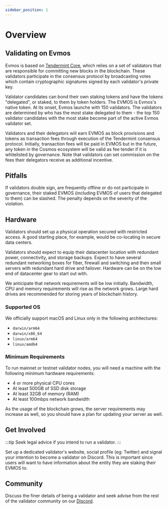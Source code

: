 ```yaml
---
sidebar_position: 1
---
```

# Overview

## Validating on Evmos

Evmos is based on [Tendermint Core](https://github.com/tendermint/tendermint/blob/master/docs/introduction/what-is-tendermint.md),
which relies on a set of validators that are responsible for committing new blocks in the blockchain. These validators
participate in the consensus protocol by broadcasting votes which contain cryptographic signatures signed by each
validator's private key.

Validator candidates can bond their own staking tokens and have the tokens "delegated", or staked, to them by token
holders. The EVMOS is Evmos's native token. At its onset, Evmos launche with 150 validators. The validators are
determined by who has the most stake delegated to them - the top 150 validator candidates with the most stake
become part of the active Evmos validator set.

Validators and their delegators will earn EVMOS as block provisions and tokens as transaction fees through execution of
the Tendermint consensus protocol. Initially, transaction fees will be paid in EVMOS but in the future, any token in the
Cosmos ecosystem will be valid as fee tender if it is whitelisted by governance. Note that validators can set commission
on the fees their delegators receive as additional incentive.

## Pitfalls

If validators double sign, are frequently offline or do not participate in governance, their staked EVMOS (including
EVMOS of users that delegated to them) can be slashed. The penalty depends on the severity of the violation.

## Hardware

Validators should set up a physical operation secured with restricted access. A good starting place, for example,
would be co-locating in secure data centers.

Validators should expect to equip their datacenter location with redundant power, connectivity, and storage backups.
Expect to have several redundant networking boxes for fiber, firewall and switching and then small servers with redundant
hard drive and failover. Hardware can be on the low end of datacenter gear to start out with.

We anticipate that network requirements will be low initially. Bandwidth, CPU and memory requirements will rise as
the network grows. Large hard drives are recommended for storing years of blockchain history.

### Supported OS

We officially support macOS and Linux only in the following architectures:

* `darwin/arm64`
* `darwin/x86_64`
* `linux/arm64`
* `linux/amd64`

### Minimum Requirements

To run mainnet or testnet validator nodes, you will need a machine with the following minimum hardware requirements:

* 4 or more physical CPU cores
* At least 500GB of SSD disk storage
* At least 32GB of memory (RAM)
* At least 100mbps network bandwidth

As the usage of the blockchain grows, the server requirements may increase as well, so you should have a plan for
updating your server as well.

## Get Involved

:::tip
Seek legal advice if you intend to run a validator.
:::

Set up a dedicated validator's website, social profile (eg: Twitter) and signal your intention to become a validator on
Discord. This is important since users will want to have information about the entity they are staking their EVMOS to.

## Community

Discuss the finer details of being a validator and seek advise from the rest of the validator community on our
[Discord](https://discord.gg/evmos).
